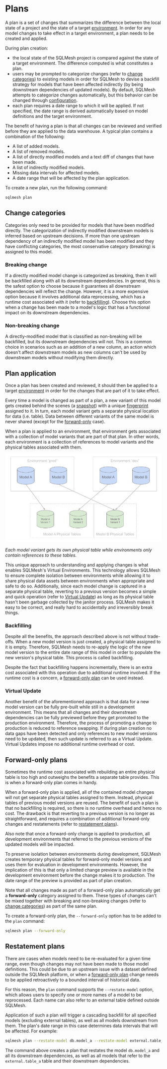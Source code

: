 # Plans

A plan is a set of changes that summarizes the difference between the local state of a project and the state of a target [environment](environments.md). In order for any model changes to take effect in a target environment, a plan needs to be created and applied.

During plan creation:

* the local state of the SQLMesh project is compared against the state of a target environment. The difference computed is what constitutes a plan.
* users may be prompted to categorize changes (refer to [change categories](#change-categories)) to existing models in order for SQLMesh to devise a backfill strategy for models that have been affected indirectly (by being downstream dependencies of updated models). By default, SQLMesh attempts to categorize changes automatically, but this behavior can be changed through [configuration](../reference/configuration.md#auto_categorize_changes).
* each plan requires a date range to which it will be applied. If not specified, the date range is derived automatically based on model definitions and the target environment.

The benefit of having a plan is that all changes can be reviewed and verified before they are applied to the data warehouse. A typical plan contains a combination of the following:

* A list of added models.
* A list of removed models.
* A list of directly modified models and a text diff of changes that have been made.
* A list of indirectly modified models.
* Missing data intervals for affected models.
* A date range that will be affected by the plan application.

To create a new plan, run the following command:
```bash
sqlmesh plan
```
## Change categories
Categories only need to be provided for models that have been modified directly. The categorization of indirectly modified downstream models is inferred based on upstream decisions. If more than one upstream dependency of an indirectly modified model has been modified and they have conflicting categories, the most conservative category (breaking) is assigned to this model.

### Breaking change
If a directly modified model change is categorized as breaking, then it will be backfilled along with all its downstream dependencies. In general, this is the safest option to choose because it guarantees all downstream dependencies will reflect the change. However, it is a more expensive option because it involves additional data reprocessing, which has a runtime cost associated with it (refer to [backfilling](#backfilling)). Choose this option when a change has been made to a model's logic that has a functional impact on its downstream dependencies.

### Non-breaking change
A directly-modified model that is classified as non-breaking will be backfilled, but its downstream dependencies will not. This is a common choice in scenarios such as an addition of a new column, an action which doesn't affect downstream models as new columns can't be used by downstream models without modifying them directly.

## Plan application
Once a plan has been created and reviewed, it should then be applied to a target [environment](environments.md) in order for the changes that are part of it to take effect.

Every time a model is changed as part of a plan, a new variant of this model gets created behind the scenes (a [snapshot](architecture/snapshots.md)) with a unique [fingerprint](architecture/snapshots.md#fingerprints) assigned to it. In turn, each model variant gets a separate physical location for data (i.e. table). Data between different variants of the same model is never shared (except for the [forward-only](#forward-only-plans) case).

When a plan is applied to an environment, that environment gets associated with a collection of model variants that are part of that plan. In other words, each environment is a collection of references to model variants and the physical tables associated with them.

![Each model variant gets its own physical table, while environments only contain references to these tables](plans/model_versioning.png)

*Each model variant gets its own physical table while environments only contain references to these tables.*

This unique approach to understanding and applying changes is what enables SQLMesh's Virtual Environments. This technology allows SQLMesh to ensure complete isolation between environments while allowing it to share physical data assets between environments when appropriate and safe to do so. Additionally, since each model change is captured in a separate physical table, reverting to a previous version becomes a simple and quick operation (refer to [Virtual Update](#virtual-update)) as long as its physical table hasn't been garbage collected by the janitor process. SQLMesh makes it easy to be correct, and really hard to accidentally and irreversibly break things.

### Backfilling
Despite all the benefits, the approach described above is not without trade-offs. When a new model version is just created, a physical table assigned to it is empty. Therefore, SQLMesh needs to re-apply the logic of the new model version to the entire date range of this model in order to populate the new version's physical table. This process is called backfilling.

Despite the fact that backfilling happens incrementally, there is an extra cost associated with this operation due to additional runtime involved. If the runtime cost is a concern, a [forward-only plan](#forward-only-plans) can be used instead.

### Virtual Update
Another benefit of the aforementioned approach is that data for a new model version can be fully pre-built while still in a development environment. This means that all changes and their downstream dependencies can be fully previewed before they get promoted to the production environment. Therefore, the process of promoting a change to production is reduced to reference swapping. If during plan creation no data gaps have been detected and only references to new model versions need to be updated, then such update is referred to as a Virtual Update. Virtual Updates impose no additional runtime overhead or cost.

## Forward-only plans
Sometimes the runtime cost associated with rebuilding an entire physical table is too high and outweighs the benefits a separate table provides. This is when a forward-only plan comes in handy.

When a forward-only plan is applied, all of the contained model changes will not get separate physical tables assigned to them. Instead, physical tables of previous model versions are reused. The benefit of such a plan is that no backfilling is required, so there is no runtime overhead and hence no cost. The drawback is that reverting to a previous version is no longer as straightforward, and requires a combination of additional forward-only changes and restatements (refer to [restatement plans](#restatement-plans)).

Also note that once a forward-only change is applied to production, all development environments that referred to the previous versions of the updated models will be impacted.

To preserve isolation between environments during development, SQLMesh creates temporary physical tables for forward-only model versions and uses them for evaluation in development environments. However, the implication of this is that only a limited change preview is available in the development environment before the change makes it to production. The date range of the preview is provided as part of plan creation.

 Note that all changes made as part of a forward-only plan automatically get a **forward-only** category assigned to them. These types of changes can't be mixed together with breaking and non-breaking changes (refer to [change categories](#change-categories)) as part of the same plan.

To create a forward-only plan, the `--forward-only` option has to be added to the `plan` command:
```bash
sqlmesh plan --forward-only
```

## Restatement plans
There are cases when models need to be re-evaluated for a given time range, even though changes may not have been made to those model definitions. This could be due to an upstream issue with a dataset defined outside the SQLMesh platform, or when a [forward-only plan](#forward-only-plans) change needs to be applied retroactively to a bounded interval of historical data.

For this reason, the `plan` command supports the `--restate-model` option, which allows users to specify one or more names of a model to be reprocessed. Each name can also refer to an external table defined outside SQLMesh.

Application of such a plan will trigger a cascading backfill for all specified models (excluding external tables), as well as all models downstream from them. The plan's date range in this case determines data intervals that will be affected. For example:

```bash
sqlmesh plan --restate-model db.model_a --restate-model external.table_a
```

The command above creates a plan that restates the model `db.model_a` and all its downstream dependencies, as well as all models that refer to the `external.table_a` table and their downstream dependencies.
